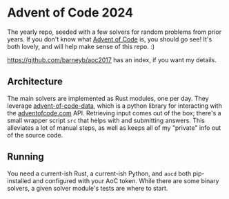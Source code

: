 # Advent of Code 2024

The yearly repo, seeded with a few solvers for random problems from prior years.
If you don't know what [Advent of Code](https://adventofcode.com) is, you should
go see! It's both lovely, and will help make sense of this repo. :)

https://github.com/barneyb/aoc2017 has an index, if you want my details.

## Architecture

The main solvers are implemented as Rust modules, one per day. They leverage
[advent-of-code-data](https://github.com/wimglenn/advent-of-code-data), which
is a python library for interacting with the [adventofcode.com](https://adventofcode.com)
API. Retrieving input comes out of the box; there's a small wrapper script `src`
that helps with and submitting answers. This alleviates a lot of manual steps,
as well as keeps all of my "private" info out of the source code.

## Running

You need a current-ish Rust, a current-ish Python, and `aocd` both pip-installed
and configured with your AoC token. While there are some binary solvers, a given
solver module's tests are where to start.
